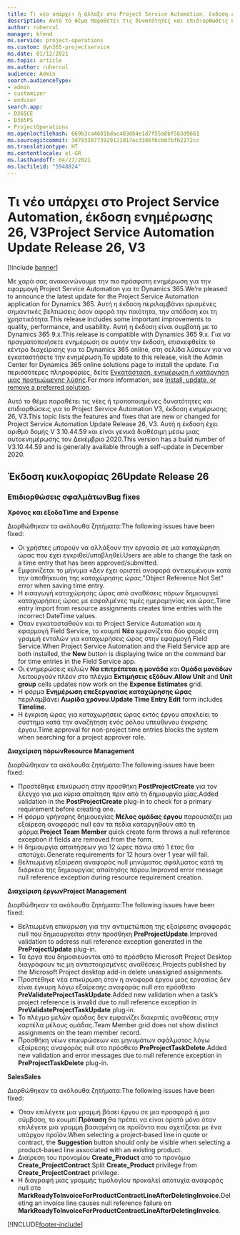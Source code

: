 ```yaml
---
title: Τι νέο υπάρχει ή άλλαξε στο Project Service Automation, έκδοση ενημέρωσης 26, V3
description: Αυτό το θέμα παραθέτει τις δυνατότητες και επιδιορθώσεις που είναι διαθέσιμες στο Project Service Automation, έκδοση ενημέρωσης 26, V3.
author: ruhercul
manager: kfend
ms.service: project-operations
ms.custom: dyn365-projectservice
ms.date: 01/12/2021
ms.topic: article
ms.author: ruhercul
audience: Admin
search.audienceType:
- admin
- customizer
- enduser
search.app:
- D365CE
- D365PS
- ProjectOperations
ms.openlocfilehash: 669b3ca4601bdac483db4e1d7f55a8bf5b3d9661
ms.sourcegitcommit: 3d78338773929121d17ec3386f6cb67bfb2272cc
ms.translationtype: HT
ms.contentlocale: el-GR
ms.lasthandoff: 04/27/2021
ms.locfileid: "5948824"
---
```

# <a name="project-service-automation-update-release-26-v3"></a><span data-ttu-id="1f837-103">Τι νέο υπάρχει στο Project Service Automation, έκδοση ενημέρωσης 26, V3</span><span class="sxs-lookup"><span data-stu-id="1f837-103">Project Service Automation Update Release 26, V3</span></span>

[!include [banner](../includes/psa-now-project-operations.md)]

<span data-ttu-id="1f837-104">Με χαρά σας ανακοινώνουμε την πιο πρόσφατη ενημέρωση για την εφαρμογή Project Service Automation για το Dynamics 365.</span><span class="sxs-lookup"><span data-stu-id="1f837-104">We’re pleased to announce the latest update for the Project Service Automation application for Dynamics 365.</span></span> <span data-ttu-id="1f837-105">Αυτή η έκδοση περιλαμβάνει ορισμένες σημαντικές βελτιώσεις όσον αφορά την ποιότητα, την απόδοση και τη χρηστικότητα.</span><span class="sxs-lookup"><span data-stu-id="1f837-105">This release includes some important improvements to quality, performance, and usability.</span></span> <span data-ttu-id="1f837-106">Αυτή η έκδοση είναι συμβατή με το Dynamics 365 9.x.</span><span class="sxs-lookup"><span data-stu-id="1f837-106">This release is compatible with Dynamics 365 9.x.</span></span> <span data-ttu-id="1f837-107">Για να πραγματοποιήσετε ενημέρωση σε αυτήν την έκδοση, επισκεφθείτε το κέντρο διαχείρισης για το Dynamics 365 online, στη σελίδα λύσεων για να εγκαταστήσετε την ενημέρωση.</span><span class="sxs-lookup"><span data-stu-id="1f837-107">To update to this release, visit the Admin Center for Dynamics 365 online solutions page to install the update.</span></span> <span data-ttu-id="1f837-108">Για περισσότερες πληροφορίες, δείτε [Εγκατάσταση, ενημέρωση ή κατάργηση μιας προτιμώμενης λύσης](/power-platform/admin/install-remove-preferred-solution).</span><span class="sxs-lookup"><span data-stu-id="1f837-108">For more information, see [Install, update, or remove a preferred solution](/power-platform/admin/install-remove-preferred-solution).</span></span>

<span data-ttu-id="1f837-109">Αυτό το θέμα παραθέτει τις νέες ή τροποποιημένες δυνατότητες και επιδιορθώσεις για το Project Service Automation V3, έκδοση ενημέρωσης 26, V3.</span><span class="sxs-lookup"><span data-stu-id="1f837-109">This topic lists the features and fixes that are new or changed for Project Service Automation Update Release 26, V3.</span></span> <span data-ttu-id="1f837-110">Αυτή η έκδοση έχει αριθμό δομής V 3.10.44.59 και είναι γενικά διαθέσιμη μέσω μιας αυτοενημέρωσης τον Δεκέμβριο 2020.</span><span class="sxs-lookup"><span data-stu-id="1f837-110">This version has a build number of V3.10.44.59 and is generally available through a self-update in December 2020.</span></span>

## <a name="update-release-26"></a><span data-ttu-id="1f837-111">Έκδοση κυκλοφορίας 26</span><span class="sxs-lookup"><span data-stu-id="1f837-111">Update Release 26</span></span>

### <a name="bug-fixes"></a><span data-ttu-id="1f837-112">Επιδιορθώσεις σφαλμάτων</span><span class="sxs-lookup"><span data-stu-id="1f837-112">Bug fixes</span></span>

<span data-ttu-id="1f837-113">**Χρόνος και έξοδα**</span><span class="sxs-lookup"><span data-stu-id="1f837-113">**Time and Expense**</span></span>

<span data-ttu-id="1f837-114">Διορθώθηκαν τα ακόλουθα ζητήματα:</span><span class="sxs-lookup"><span data-stu-id="1f837-114">The following issues have been fixed:</span></span>

- <span data-ttu-id="1f837-115">Οι χρήστες μπορούν να αλλάξουν την εργασία σε μια καταχώρηση ώρας που έχει εγκριθεί/υποβληθεί.</span><span class="sxs-lookup"><span data-stu-id="1f837-115">Users are able to change the task on a time entry that has been approved/submitted.</span></span>
- <span data-ttu-id="1f837-116">Εμφανίζεται το μήνυμα «Δεν έχει οριστεί αναφορά αντικειμένου» κατά την αποθήκευση της καταχώρησης ώρας.</span><span class="sxs-lookup"><span data-stu-id="1f837-116">"Object Reference Not Set" error when saving time entry.</span></span>
- <span data-ttu-id="1f837-117">Η εισαγωγή καταχώρησης ώρας από αναθέσεις πόρων δημιουργεί καταχωρήσεις ώρας με εσφαλμένες τιμές ημερομηνίας και ώρας.</span><span class="sxs-lookup"><span data-stu-id="1f837-117">Time entry import from resource assignments creates time entries with the incorrect DateTime values.</span></span>
- <span data-ttu-id="1f837-118">Όταν εγκατασταθούν και το Project Service Automation και η εφαρμογή Field Service, το κουμπί **Νέο** εμφανίζεται δύο φορές στη γραμμή εντολών για καταχωρήσεις ώρας στην εφαρμογή Field Service.</span><span class="sxs-lookup"><span data-stu-id="1f837-118">When Project Service Automation and the Field Service app are both installed, the **New** button is displaying twice on the command bar for time entries in the Field Service app.</span></span>
- <span data-ttu-id="1f837-119">Οι ενημερώσεις κελιών **Να επιτρέπεται η μονάδα** και **Ομάδα μονάδων** λειτουργούν πλέον στο πλέγμα **Εκτιμήσεις εξόδων**.</span><span class="sxs-lookup"><span data-stu-id="1f837-119">**Allow Unit** and **Unit group** cells updates now work on the **Expense Estimates** grid.</span></span>
- <span data-ttu-id="1f837-120">Η φόρμα **Ενημέρωση επεξεργασίας καταχώρησης ώρας** περιλαμβάνει **Λωρίδα χρόνου**.</span><span class="sxs-lookup"><span data-stu-id="1f837-120">**Update Time Entry Edit** form includes **Timeline**.</span></span>
- <span data-ttu-id="1f837-121">Η έγκριση ώρας για καταχωρήσεις ώρας εκτός έργου αποκλείει το σύστημα κατά την αναζήτηση ενός ρόλου υπεύθυνου έγκρισης έργου.</span><span class="sxs-lookup"><span data-stu-id="1f837-121">Time approval for non-project time entries blocks the system when searching for a project approver role.</span></span>

<span data-ttu-id="1f837-122">**Διαχείριση πόρων**</span><span class="sxs-lookup"><span data-stu-id="1f837-122">**Resource Management**</span></span>

<span data-ttu-id="1f837-123">Διορθώθηκαν τα ακόλουθα ζητήματα:</span><span class="sxs-lookup"><span data-stu-id="1f837-123">The following issues have been fixed:</span></span>

- <span data-ttu-id="1f837-124">Προστέθηκε επικύρωση στην προσθήκη **PostProjectCreate** για τον έλεγχο για μια κύρια απαίτηση πριν από τη δημιουργία μίας.</span><span class="sxs-lookup"><span data-stu-id="1f837-124">Added validation in the **PostProjectCreate** plug-in to check for a primary requirement before creating one.</span></span>
- <span data-ttu-id="1f837-125">Η φόρμα γρήγορης δημιουεγίας **Μέλος ομάδας έργου** παρουσιάζει μια εξαίρεση αναφοράς null εάν τα πεδία καταργηθούν από τη φόρμα.</span><span class="sxs-lookup"><span data-stu-id="1f837-125">**Project Team Member** quick create form throws a null reference exception if fields are removed from the form.</span></span>
- <span data-ttu-id="1f837-126">Η δημιουργία απαιτήσεων για 12 ώρες πάνω από 1 έτος θα αποτύχει.</span><span class="sxs-lookup"><span data-stu-id="1f837-126">Generate requirements for 12 hours over 1 year will fail.</span></span>
- <span data-ttu-id="1f837-127">Βελτιωμένη εξαίρεση αναφοράς null μηνύματος σφάλματος κατά τη διάρκεια της δημιουργίας απαίτησης πόρου.</span><span class="sxs-lookup"><span data-stu-id="1f837-127">Improved error message null reference exception during resource requirement creation.</span></span>

<span data-ttu-id="1f837-128">**Διαχείριση έργων**</span><span class="sxs-lookup"><span data-stu-id="1f837-128">**Project Management**</span></span>

<span data-ttu-id="1f837-129">Διορθώθηκαν τα ακόλουθα ζητήματα:</span><span class="sxs-lookup"><span data-stu-id="1f837-129">The following issues have been fixed:</span></span>

- <span data-ttu-id="1f837-130">Βελτιωμένη επικύρωση για την αντιμετώπιση της εξαίρεσης αναφοράς null που δημιουργείται στην προσθήκη **PreProjectUpdate**.</span><span class="sxs-lookup"><span data-stu-id="1f837-130">Improved validation to address null reference exception generated in the **PreProjectUpdate** plug-in.</span></span>
- <span data-ttu-id="1f837-131">Τα έργα που δημοσιεύονται από το πρόσθετο Microsoft Project Desktop διαγράφουν τις μη αντιστοιχισμένες αναθέσεις.</span><span class="sxs-lookup"><span data-stu-id="1f837-131">Projects published by the Microsoft Project desktop add-in delete unassigned assignments.</span></span>
- <span data-ttu-id="1f837-132">Προστέθηκε νέα επικύρωση όταν η αναφορά έργου μιας εργασίας δεν είναι έγκυρη λόγω εξαίρεσης αναφοράς null στο πρόσθετο **PreValidateProjectTaskUpdate**.</span><span class="sxs-lookup"><span data-stu-id="1f837-132">Added new validation when a task’s project reference is invalid due to null reference exception in **PreValidateProjectTaskUpdate** plug-in.</span></span>
- <span data-ttu-id="1f837-133">Το πλέγμα μελών ομάδας δεν εμφανίζει διακριτές αναθέσεις στην καρτέλα μέλους ομάδας.</span><span class="sxs-lookup"><span data-stu-id="1f837-133">Team Member grid does not show distinct assignments on the team member record.</span></span>
- <span data-ttu-id="1f837-134">Προσθήκη νέων επικυρώσεων και μηνυμάτων σφάλματος λόγω εξαίρεσης αναφοράς null στο πρόσθετο **PreProjectTaskDelete**.</span><span class="sxs-lookup"><span data-stu-id="1f837-134">Added new validation and error messages due to null reference exception in **PreProjectTaskDelete** plug-in.</span></span>

<span data-ttu-id="1f837-135">**Sales**</span><span class="sxs-lookup"><span data-stu-id="1f837-135">**Sales**</span></span>

<span data-ttu-id="1f837-136">Διορθώθηκαν τα ακόλουθα ζητήματα:</span><span class="sxs-lookup"><span data-stu-id="1f837-136">The following issues have been fixed:</span></span>

- <span data-ttu-id="1f837-137">Όταν επιλέγετε μια γραμμή βάσει έργου σε μια προσφορά ή μια σύμβαση, το κουμπί **Πρόταση** θα πρέπει να είναι ορατό μόνο όταν επιλέγετε μια γραμμή βασισμένη σε προϊόντα που σχετίζεται με ένα υπάρχον προϊόν.</span><span class="sxs-lookup"><span data-stu-id="1f837-137">When selecting a project-based line in quote or contract, the **Suggestion** button should only be visible when selecting a product-based line associated with an existing product.</span></span>
- <span data-ttu-id="1f837-138">Διαίρεση του προνομίου **Create_Product** από το προνόμιο **Create_ProjectContract**.</span><span class="sxs-lookup"><span data-stu-id="1f837-138">Split **Create_Product** privilege from **Create_ProjectContract** privilege.</span></span>
- <span data-ttu-id="1f837-139">Η διαγραφή μιας γραμμής τιμολογίου προκαλεί αποτυχία αναφοράς null στο **MarkReadyToInvoiceForProductContractLineAfterDeletingInvoice**.</span><span class="sxs-lookup"><span data-stu-id="1f837-139">Deleting an invoice line causes null reference failure on **MarkReadyToInvoiceForProductContractLineAfterDeletingInvoice**.</span></span>


[!INCLUDE[footer-include](../includes/footer-banner.md)]